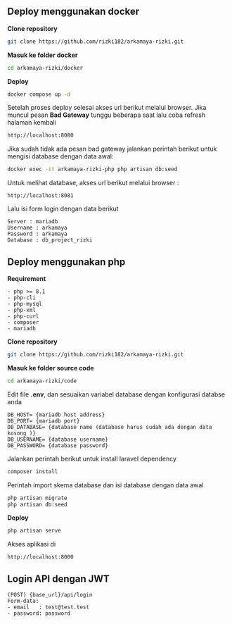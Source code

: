 ## Deploy menggunakan docker
**Clone repository**

```sh
git clone https://github.com/rizki182/arkamaya-rizki.git
```

**Masuk ke folder docker**
```sh
cd arkamaya-rizki/docker
```

**Deploy**
```sh
docker compose up -d
```

Setelah proses deploy selesai akses url berikut melalui browser. Jika muncul pesan **Bad Gateway** tunggu beberapa saat lalu coba refresh halaman kembali
```sh
http://localhost:8080
```

Jika sudah tidak ada pesan bad gateway jalankan perintah berikut untuk mengisi database dengan data awal:
```sh
docker exec -it arkamaya-rizki-php php artisan db:seed
```

Untuk melihat database, akses url berikut melalui browser :
```
http://localhost:8081
```

Lalu isi form login dengan data berikut
```
Server : mariadb
Username : arkamaya
Password : arkamaya
Database : db_project_rizki
```


## Deploy menggunakan php

**Requirement**
```
- php >= 8.1
- php-cli
- php-mysql
- php-xml
- php-curl
- composer
- mariadb
```

**Clone repository**
```sh
git clone https://github.com/rizki182/arkamaya-rizki.git
```

**Masuk ke folder source code**
```sh
cd arkamaya-rizki/code
```
Edit file **.env**, dan sesuaikan variabel database dengan konfigurasi databse anda
```
DB_HOST= {mariadb host address}
DB_PORT= {mariadb port}
DB_DATABASE= {database name (database harus sudah ada dengan data kosong )}
DB_USERNAME= {database username}
DB_PASSWORD= {database password}
```

Jalankan perintah berikut untuk install laravel dependency
```sh
composer install
```

Perintah import skema database dan isi database dengan data awal
```sh
php artisan migrate
php artisan db:seed
```

**Deploy**
```sh
php artisan serve
```

Akses aplikasi di
```
http://localhost:8000
```
## Login API dengan JWT
```
(POST) {base_url}/api/login
Form-data:
- email   : test@test.test
- password: password
```
